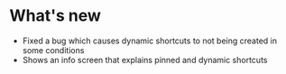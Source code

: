 # What's new

- Fixed a bug which causes dynamic shortcuts to not being created in some conditions
- Shows an info screen that explains pinned and dynamic shortcuts

